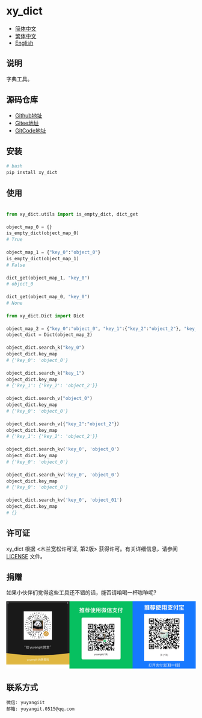 # xy_dict


- [简体中文](readme/README_zh_CN.md)
- [繁体中文](readme/README_zh_TW.md)
- [English](readme/README_en.md)


## 说明
字典工具。

## 源码仓库

- <a href="https://github.com/xy-base/xy_dict.git" target="_blank">Github地址</a>  
- <a href="https://gitee.com/xy-opensource/xy_dict.git" target="_blank">Gitee地址</a>  
- <a href="https://gitcode.com/xy-opensource/xy_dict.git" target="_blank">GitCode地址</a>  


## 安装

```bash
# bash
pip install xy_dict
```

## 使用

```python

from xy_dict.utils import is_empty_dict, dict_get

object_map_0 = {}
is_empty_dict(object_map_0)
# True

object_map_1 = {"key_0":"object_0"}
is_empty_dict(object_map_1)
# False

dict_get(object_map_1, "key_0")
# object_0

dict_get(object_map_0, "key_0")
# None

from xy_dict.Dict import Dict

object_map_2 = {"key_0":"object_0", "key_1":{"key_2":"object_2"}, "key_3":["object_3"]}
object_dict = Dict(object_map_2)

object_dict.search_k("key_0")
object_dict.key_map
# {'key_0': 'object_0'}

object_dict.search_k("key_1")
object_dict.key_map
# {'key_1': {'key_2': 'object_2'}}

object_dict.search_v("object_0")
object_dict.key_map
# {'key_0': 'object_0'}

object_dict.search_v({"key_2":"object_2"})
object_dict.key_map
# {'key_1': {'key_2': 'object_2'}}

object_dict.search_kv('key_0', 'object_0')
object_dict.key_map
# {'key_0': 'object_0'}

object_dict.search_kv('key_0', 'object_0')
object_dict.key_map
# {'key_0': 'object_0'}

object_dict.search_kv('key_0', 'object_01')
object_dict.key_map
# {}

```

## 许可证
xy_dict 根据 <木兰宽松许可证, 第2版> 获得许可。有关详细信息，请参阅 [LICENSE](LICENSE) 文件。

## 捐赠

如果小伙伴们觉得这些工具还不错的话，能否请咱喝一杯咖啡呢?  
  
![Pay-Total](./readme/Pay-Total.png)

## 联系方式

```
微信: yuyangiit
邮箱: yuyangit.0515@qq.com
```